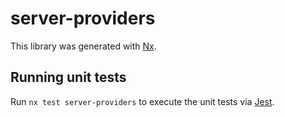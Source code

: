 # server-providers

This library was generated with [Nx](https://nx.dev).

## Running unit tests

Run `nx test server-providers` to execute the unit tests via [Jest](https://jestjs.io).
